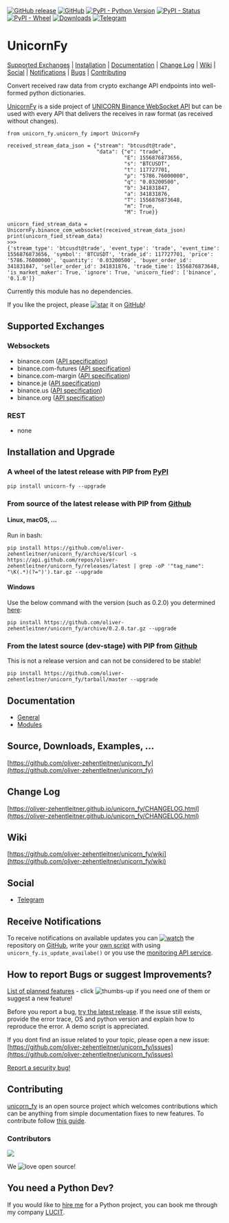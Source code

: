 [![GitHub release](https://img.shields.io/github/release/oliver-zehentleitner/unicorn_fy.svg)](https://github.com/oliver-zehentleitner/unicorn_fy/releases/latest)
[![GitHub](https://img.shields.io/github/license/oliver-zehentleitner/unicorn_fy.svg?color=blue)](https://github.com/oliver-zehentleitner/unicorn_fy/blob/master/LICENSE)
[![PyPI - Python Version](https://img.shields.io/pypi/pyversions/unicorn_fy.svg)](https://www.python.org/downloads/)
[![PyPI - Status](https://img.shields.io/pypi/status/unicorn_fy.svg)](https://github.com/oliver-zehentleitner/unicorn_fy/issues)
[![PyPI - Wheel](https://img.shields.io/pypi/wheel/unicorn_fy.svg?label=PyPI%20wheel)](https://pypi.org/project/unicorn-fy/)
[![Downloads](https://pepy.tech/badge/unicorn-fy)](https://pepy.tech/project/unicorn-fy)
[![Telegram](https://img.shields.io/badge/chat-telegram-red.svg)](https://t.me/unicorndevs)


# UnicornFy
[Supported Exchanges](#supported-exchanges) | [Installation](#installation-and-upgrade) | [Documentation](#documentation) | 
[Change Log](#change-log) | [Wiki](#wiki) | [Social](#social) | [Notifications](#receive-notifications) | 
[Bugs](#how-to-report-bugs-or-suggest-improvements) | [Contributing](#contributing)

Convert received raw data from crypto exchange API endpoints into well-formed python dictionaries.

[UnicornFy](https://github.com/oliver-zehentleitner/unicorn_fy) is a side project of 
[UNICORN Binance WebSocket API](https://github.com/oliver-zehentleitner/unicorn-binance-websocket-api) but can be used
with every API that delivers the receives in raw format (as received without changes).

```
from unicorn_fy.unicorn_fy import UnicornFy

received_stream_data_json = {"stream": "btcusdt@trade",
                             "data": {"e": "trade",
                                      "E": 1556876873656,
                                      "s": "BTCUSDT",
                                      "t": 117727701,
                                      "p": "5786.76000000",
                                      "q": "0.03200500",
                                      "b": 341831847,
                                      "a": 341831876,
                                      "T": 1556876873648,
                                      "m": True,
                                      "M": True}}

unicorn_fied_stream_data = UnicornFy.binance_com_websocket(received_stream_data_json)
print(unicorn_fied_stream_data)
>>>
{'stream_type': 'btcusdt@trade', 'event_type': 'trade', 'event_time': 1556876873656, 'symbol': 'BTCUSDT', 'trade_id': 117727701, 'price': '5786.76000000', 'quantity': '0.03200500', 'buyer_order_id': 341831847, 'seller_order_id': 341831876, 'trade_time': 1556876873648, 'is_market_maker': True, 'ignore': True, 'unicorn_fied': ['binance', '0.1.0']}
```
Currently this module has no dependencies.

If you like the project, please [![star](https://s3.gifyu.com/images/stard237b3003af9f9a9.png)](https://github.com/oliver-zehentleitner/unicorn_fy/stargazers) it on 
[GitHub](https://github.com/oliver-zehentleitner/unicorn_fy)! 

## Supported Exchanges
### Websockets
- binance.com ([API specification](https://github.com/binance-exchange/binance-official-api-docs))
- binance.com-futures ([API specification](https://github.com/binance-exchange/binance-official-api-docs))
- binance.com-margin ([API specification](https://github.com/binance-exchange/binance-official-api-docs))
- binance.je ([API specification](https://github.com/binance-jersey/binance-official-api-docs/))
- binance.us ([API specification](https://github.com/binance-us/binance-official-api-docs))
- binance.org ([API specification](https://docs.binance.org/))

### REST
- none

## Installation and Upgrade
### A wheel of the latest release with PIP from [PyPI](https://pypi.org/project/unicorn-fy/)
`pip install unicorn-fy --upgrade`

### From source of the latest release with PIP from [Github](https://github.com/oliver-zehentleitner/unicorn_fy)

#### Linux, macOS, ...
Run in bash:

`pip install https://github.com/oliver-zehentleitner/unicorn_fy/archive/$(curl -s https://api.github.com/repos/oliver-zehentleitner/unicorn_fy/releases/latest | grep -oP '"tag_name": "\K(.*)(?=")').tar.gz --upgrade`

#### Windows
Use the below command with the version (such as 0.2.0) you determined [here](https://github.com/oliver-zehentleitner/unicorn_fy/releases/latest):

`pip install https://github.com/oliver-zehentleitner/unicorn_fy/archive/0.2.0.tar.gz --upgrade`

### From the latest source (dev-stage) with PIP from [Github](https://github.com/oliver-zehentleitner/unicorn_fy)
This is not a release version and can not be considered to be stable!

`pip install https://github.com/oliver-zehentleitner/unicorn_fy/tarball/master --upgrade`

## Documentation
- [General](https://oliver-zehentleitner.github.io/unicorn_fy)
- [Modules](https://oliver-zehentleitner.github.io/unicorn_fy/unicorn_fy.html)

## Source, Downloads, Examples, ...
[https://github.com/oliver-zehentleitner/unicorn_fy](https://github.com/oliver-zehentleitner/unicorn_fy)

## Change Log
[https://oliver-zehentleitner.github.io/unicorn_fy/CHANGELOG.html](https://oliver-zehentleitner.github.io/unicorn_fy/CHANGELOG.html)

## Wiki
[https://github.com/oliver-zehentleitner/unicorn_fy/wiki](https://github.com/oliver-zehentleitner/unicorn_fy/wiki)

## Social
- [Telegram](https://t.me/unicorndevs)

## Receive Notifications
To receive notifications on available updates you can 
[![watch](https://s3.gifyu.com/images/github_watch.png)](https://github.com/oliver-zehentleitner/unicorn_fy/watchers) 
the repository on [GitHub](https://github.com/oliver-zehentleitner/unicorn_fy), write your 
[own script](https://github.com/oliver-zehentleitner/unicorn_fy/blob/master/example_version_of_this_package.py) 
with using `unicorn_fy.is_update_availabe()` or you use the 
[monitoring API service](https://github.com/oliver-zehentleitner/unicorn-binance-websocket-api/wiki/UNICORN-Monitoring-API-Service).

## How to report Bugs or suggest Improvements?
[List of planned features](https://github.com/oliver-zehentleitner/unicorn_fy/issues?q=is%3Aissue+is%3Aopen+label%3Aenhancement) - 
click ![thumbs-up](https://s3.gifyu.com/images/tu.png) if you need one of them or suggest a new feature!

Before you report a bug, [try the latest release](https://github.com/oliver-zehentleitner/unicorn_fy#installation-and-upgrade). 
If the issue still exists, provide the error trace, OS and python version and explain how to reproduce the error. 
A demo script is appreciated.

If you dont find an issue related to your topic, please open a new issue:
[https://github.com/oliver-zehentleitner/unicorn_fy/issues](https://github.com/oliver-zehentleitner/unicorn_fy/issues)

[Report a security bug!](https://github.com/oliver-zehentleitner/unicorn_fy/security/policy)

## Contributing
[unicorn_fy](https://github.com/oliver-zehentleitner/unicorn_fy) is an open 
source project which welcomes contributions which can be anything from simple documentation fixes to new features. To 
contribute follow 
[this guide](https://github.com/oliver-zehentleitner/unicorn_fy/blob/master/CONTRIBUTING.md).
 
### Contributors
<a href="https://github.com/oliver-zehentleitner/unicorn_fy/graphs/contributors">
  <img src="https://contributors-img.web.app/image?repo=oliver-zehentleitner/unicorn_fy" />
</a>

We ![love](https://s3.gifyu.com/images/heartae002231c41d8a80.png) open source!

## You need a Python Dev?
If you would like to [hire me](https://about.me/oliver-zehentleitner) for a Python project, you can book me through 
my company [LUCIT](https://www.lucit.co/desktop-and-server-apps.html).
